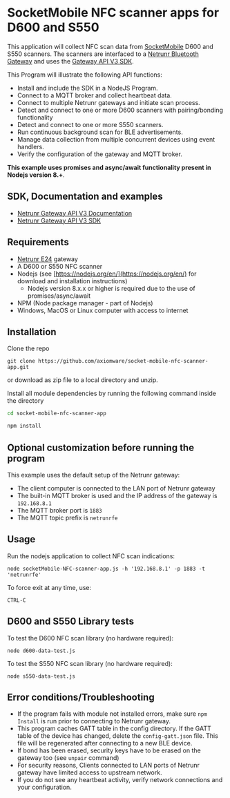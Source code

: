 # SocketMobile NFC scanner apps for D600 and S550

This application will collect NFC scan data from [SocketMobile](https://www.socketmobile.com/products/contactless/socketscan/s550-Bluetooth-RFID-reader) D600 and S550 scanners. The scanners are interfaced to a [Netrunr Bluetooth Gateway](http://www.axiomware.com) and uses the [Gateway API V3 SDK](https://github.com/axiomware/gapi-v3-sdk-js.git).

This Program will illustrate the following API functions:
- Install and include the SDK in a NodeJS Program.
- Connect to a MQTT broker and collect heartbeat data.
- Connect to multiple Netrunr gateways and initiate scan process.
- Detect and connect to one or more D600 scanners with pairing/bonding functionality
- Detect and connect to one or more S550 scanners.
- Run continuous background scan for BLE advertisements.
- Manage data collection from multiple concurrent devices using event handlers.
- Verify the configuration of the gateway and MQTT broker.

**This example uses promises and async/await functionality present in Nodejs version 8.+**.

## SDK, Documentation and examples
- [Netrunr Gateway API V3 Documentation](http://www.axiomware.com/apidocs/index.html)
- [Netrunr Gateway API V3 SDK](https://github.com/axiomware/gapi-v3-sdk-js.git)

## Requirements

- [Netrunr E24](https://www.axiomware.com/netrunr-e24-product/) gateway
- A D600 or S550 NFC scanner
- Nodejs (see [https://nodejs.org/en/](https://nodejs.org/en/) for download and installation instructions)
  - Nodejs version 8.x.x or higher is required due to the use of promises/async/await
- NPM (Node package manager - part of Nodejs)   
- Windows, MacOS or Linux computer with access to internet

## Installation

Clone the repo

`git clone https://github.com/axiomware/socket-mobile-nfc-scanner-app.git`

or download as zip file to a local directory and unzip.

Install all module dependencies by running the following command inside the directory

```bash
cd socket-mobile-nfc-scanner-app

npm install
```

## Optional customization before running the program
This example uses the default setup of the Netrunr gateway:
- The client computer is connected to the LAN port of Netrunr gateway
- The built-in MQTT broker is used and the IP address of the gateway is `192.168.8.1`
- The MQTT broker port is `1883`
- The MQTT topic prefix is `netrunrfe`

## Usage

Run the nodejs application to collect NFC scan indications:

`node socketMobile-NFC-scanner-app.js -h '192.168.8.1' -p 1883 -t 'netrunrfe'`

To force exit at any time, use:

`CTRL-C`  

## D600 and S550 Library tests

To test the D600 NFC scan library (no hardware required):

`node d600-data-test.js`

To test the S550 NFC scan library (no hardware required):

`node s550-data-test.js`

## Error conditions/Troubleshooting

- If the program fails with module not installed errors, make sure `npm Install` is run prior to connecting to Netrunr gateway.
- This program caches GATT table in the config directory. If the GATT table of the device has changed, delete the `config-gatt.json` file. This file will be regenerated after connecting to a new BLE device.
- If bond has been erased, security keys have to be erased on the gateway too (see `unpair` command)
- For security reasons, Clients connected to LAN ports of Netrunr gateway have limited access to upstream network.
- If you do not see any heartbeat activity, verify network connections and your configuration.
